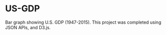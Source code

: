 # US-GDP

Bar graph showing U.S. GDP (1947-2015). This project was completed using JSON APIs, and D3.js.

